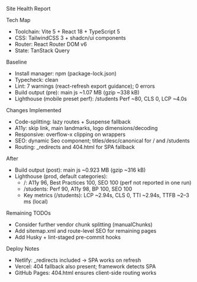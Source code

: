 Site Health Report

Tech Map
- Toolchain: Vite 5 + React 18 + TypeScript 5
- CSS: TailwindCSS 3 + shadcn/ui components
- Router: React Router DOM v6
- State: TanStack Query

Baseline
- Install manager: npm (package-lock.json)
- Typecheck: clean
- Lint: 7 warnings (react-refresh export guidance); 0 errors
- Build output (pre): main js ~1.07 MB (gzip ~338 kB)
- Lighthouse (mobile preset perf): /students Perf ~80, CLS 0, LCP ~4.0s

Changes Implemented
- Code-splitting: lazy routes + Suspense fallback
- A11y: skip link, main landmarks, logo dimensions/decoding
- Responsive: overflow-x clipping on wrappers
- SEO: dynamic Seo component; titles/desc/canonical for / and /students
- Routing: _redirects and 404.html for SPA fallback

After
- Build output (post): main js ~0.923 MB (gzip ~316 kB)
- Lighthouse (prod, default categories):
  - /: A11y 96, Best Practices 100, SEO 100 (perf not reported in one run)
  - /students: Perf 90, A11y 98, BP 100, SEO 100
  - Key metrics (/students): LCP ~2.94s, CLS 0, TTI ~2.94s, TTFB ~2–3 ms (local)

Remaining TODOs
- Consider further vendor chunk splitting (manualChunks)
- Add sitemap.xml and route-level SEO for remaining pages
- Add Husky + lint-staged pre-commit hooks

Deploy Notes
- Netlify: _redirects included → SPA works on refresh
- Vercel: 404 fallback also present; framework detects SPA
- GitHub Pages: 404.html ensures client-side routing works


